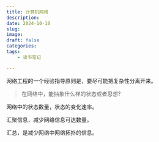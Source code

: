 ```yaml
---
title: 计算机网络
description: 
date: 2024-10-10
slug: 
image: 
draft: false
categories:
tags:
    - 读书笔记

---
```




网络工程的一个经验指导原则是，要尽可能把复杂性分离开来。

> 在网络中，能抽象什么样的状态或者思想?

网络中的状态数量，状态的变化速率。

汇聚信息，减少网络信息可达数量。

汇总，是减少网络中网络拓扑的信息。
